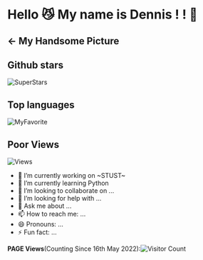 # Hello 😼 My name is Dennis ! ! 🥳
## <- **My Handsome Picture** 

## Github stars
![SuperStars](https://github-readme-stats.vercel.app/api?username=0BCT65TW&show_icons=true&theme=radical)
## Top languages
![MyFavorite](https://github-readme-stats.vercel.app/api/top-langs/?username=0BCT65TW&layout=compact)
## Poor Views 
![Views](https://komarev.com/ghpvc/?username=0BCT65TW&color=green)
- 🔭 I’m currently working on ~STUST~
- 🌱 I’m currently learning Python 
- 👯 I’m looking to collaborate on ...
- 🤔 I’m looking for help with ...
- 💬 Ask me about ...
- 📫 How to reach me: ...
- 😄 Pronouns: ...
- ⚡ Fun fact: ...  

**PAGE Views**(Counting Since 16th May 2022):![Visitor Count](https://profile-counter.glitch.me/0BCT65TW/count.svg)